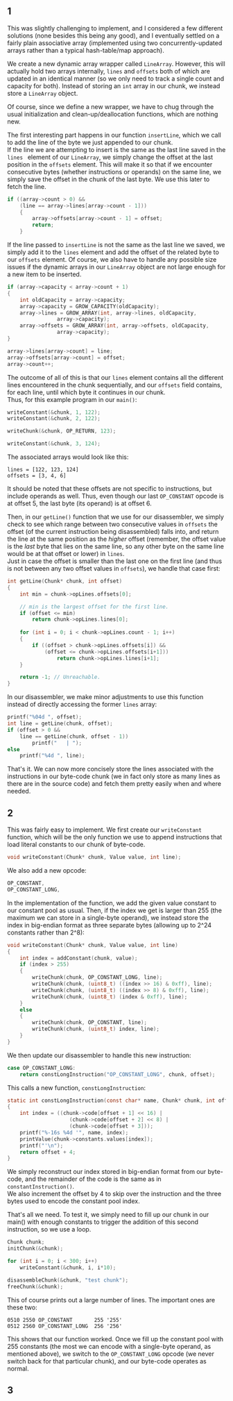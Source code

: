 ## 1
This was slightly challenging to implement, and I considered a few different solutions (none besides this being any good), and I eventually settled on a fairly plain associative array (implemented using two concurrently-updated arrays rather than a typical hash-table/map approach).

We create a new dynamic array wrapper called ```LineArray```. However, this will actually hold two arrays internally, ```lines``` and ```offsets``` both of which are updated in an identical manner (so we only need to track a single count and capacity for both). Instead of storing an ```int``` array in our chunk, we instead store a ```LineArray``` object.

Of course, since we define a new wrapper, we have to chug through the usual initialization and clean-up/deallocation functions, which are nothing new.

The first interesting part happens in our function ```insertLine```, which we call to add the line of the byte we just appended to our chunk.\
If the line we are attempting to insert is the same as the last line saved in the ```lines ``` element of our ```LineArray```, we simply change the offset at the last position in the ```offsets``` element. This will make it so that if we encounter consecutive bytes (whether instructions or operands) on the same line, we simply save the offset in the chunk of the last byte. We use this later to fetch the line.
``` c
if ((array->count > 0) && 
    (line == array->lines[array->count - 1]))
    {
        array->offsets[array->count - 1] = offset;
        return;
    }
```
If the line passed to ```insertLine``` is not the same as the last line we saved, we simply add it to the ```lines``` element and add the offset of the related byte to our ```offsets``` element. Of course, we also have to handle any possible size issues if the dynamic arrays in our ```LineArray``` object are not large enough for a new item to be inserted.
``` c
if (array->capacity < array->count + 1)
{
    int oldCapacity = array->capacity;
    array->capacity = GROW_CAPACITY(oldCapacity);
    array->lines = GROW_ARRAY(int, array->lines, oldCapacity,
                array->capacity);
    array->offsets = GROW_ARRAY(int, array->offsets, oldCapacity,
                array->capacity);
}

array->lines[array->count] = line;
array->offsets[array->count] = offset;
array->count++;
```
The outcome of all of this is that our ```lines``` element contains all the different lines encountered in the chunk sequentially, and our ```offsets``` field contains, for each line, until which byte it continues in our chunk.\
Thus, for this example program in our ```main()```:
``` c
writeConstant(&chunk, 1, 122);
writeConstant(&chunk, 2, 122);

writeChunk(&chunk, OP_RETURN, 123);

writeConstant(&chunk, 3, 124);
```
The associated arrays would look like this:
```
lines = [122, 123, 124]
offsets = [3, 4, 6]
```
It should be noted that these offsets are not specific to instructions, but include operands as well. Thus, even though our last ```OP_CONSTANT``` opcode is at offset 5, the last byte (its operand) is at offset 6.

Then, in our ```getLine()``` function that we use for our disassembler, we simply check to see which range between two consecutive values in ```offsets``` the offset (of the current instruction being disassembled) falls into, and return the line at the same position as the *higher* offset (remember, the offset value is the *last* byte that lies on the same line, so any other byte on the same line would be at that offset or lower) in ```lines```.\
Just in case the offset is smaller than the last one on the first line (and thus is not between any two offset values in ```offsets```), we handle that case first:
``` c
int getLine(Chunk* chunk, int offset)
{
    int min = chunk->opLines.offsets[0];

    // min is the largest offset for the first line.
    if (offset <= min)
        return chunk->opLines.lines[0];
    
    for (int i = 0; i < chunk->opLines.count - 1; i++)
    {
        if ((offset > chunk->opLines.offsets[i]) &&
            (offset <= chunk->opLines.offsets[i+1]))
                return chunk->opLines.lines[i+1];
    }

    return -1; // Unreachable.
}
```

In our disassembler, we make minor adjustments to use this function instead of directly accessing the former ```lines``` array:
``` c
printf("%04d ", offset);
int line = getLine(chunk, offset);
if (offset > 0 &&
    line == getLine(chunk, offset - 1))
        printf("   | ");
else
    printf("%4d ", line);
```

That's it. We can now more concisely store the lines associated with the instructions in our byte-code chunk (we in fact only store as many lines as there are in the source code) and fetch them pretty easily when and where needed.

## 2
This was fairly easy to implement. We first create our ```writeConstant``` function, which will be the only function we use to append instructions that load literal constants to our chunk of byte-code.
``` c
void writeConstant(Chunk* chunk, Value value, int line);
```

We also add a new opcode:
``` c
OP_CONSTANT,
OP_CONSTANT_LONG,
```

In the implementation of the function, we add the given value constant to our constant pool as usual. Then, if the index we get is larger than 255 (the maximum we can store in a single-byte operand), we instead store the index in big-endian format as three separate bytes (allowing up to 2^24 constants rather than 2^8):
``` c
void writeConstant(Chunk* chunk, Value value, int line)
{
    int index = addConstant(chunk, value);
    if (index > 255)
    {
        writeChunk(chunk, OP_CONSTANT_LONG, line);
        writeChunk(chunk, (uint8_t) ((index >> 16) & 0xff), line);
        writeChunk(chunk, (uint8_t) ((index >> 8) & 0xff), line);
        writeChunk(chunk, (uint8_t) (index & 0xff), line);
    }
    else
    {
        writeChunk(chunk, OP_CONSTANT, line);
        writeChunk(chunk, (uint8_t) index, line);
    }
}
```

We then update our disassembler to handle this new instruction:
``` c
case OP_CONSTANT_LONG:
    return constLongInstruction("OP_CONSTANT_LONG", chunk, offset);
```

This calls a new function, ```constLongInstruction```:
``` c
static int constLongInstruction(const char* name, Chunk* chunk, int offset)
{
    int index = ((chunk->code[offset + 1] << 16) |
                    (chunk->code[offset + 2] << 8) |
                    (chunk->code[offset + 3]));
    printf("%-16s %4d '", name, index);
    printValue(chunk->constants.values[index]);
    printf("'\n");
    return offset + 4;
}
```

We simply reconstruct our index stored in big-endian format from our byte-code, and the remainder of the code is the same as in ```constantInstruction()```.\
We also increment the offset by 4 to skip over the instruction and the three bytes used to encode the constant pool index.

That's all we need. To test it, we simply need to fill up our chunk in our main() with enough constants to trigger the addition of this second instruction, so we use a loop.
``` c
Chunk chunk;
initChunk(&chunk);

for (int i = 0; i < 300; i++)
    writeConstant(&chunk, i, i*10);

disassembleChunk(&chunk, "test chunk");
freeChunk(&chunk);
```
This of course prints out a large number of lines. The important ones are these two:
```
0510 2550 OP_CONSTANT       255 '255'
0512 2560 OP_CONSTANT_LONG  256 '256'
```
This shows that our function worked. Once we fill up the constant pool with 255 constants (the most we can encode with a single-byte operand, as mentioned above), we switch to the ```OP_CONSTANT_LONG``` opcode (we never switch back for that particular chunk), and our byte-code operates as normal.

## 3